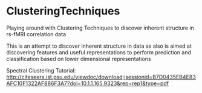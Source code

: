 # ClusteringTechniques
Playing around with Clustering Techniques to discover inherent structure in rs-fMRI correlation data

This is an attempt to discover inherent structure in data as also is aimed at discovering features and useful representations 
to perform prediction and classification based on lower dimensional representations

Spectral Clustering Tutorial: http://citeseerx.ist.psu.edu/viewdoc/download;jsessionid=B7D0435EB4E83AFC10F1322AF886F3A7?doi=10.1.1.165.9323&rep=rep1&type=pdf

